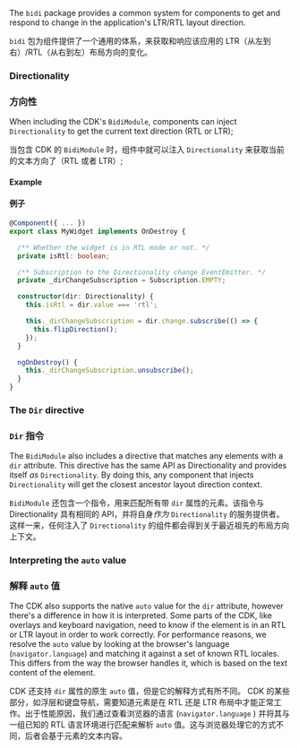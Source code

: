 The `bidi` package provides a common system for components to get and respond to change in the
application's LTR/RTL layout direction.

`bidi` 包为组件提供了一个通用的体系，来获取和响应该应用的 LTR（从左到右）/RTL（从右到左）布局方向的变化。

### Directionality

### 方向性

When including the CDK's `BidiModule`, components can inject `Directionality` to get the current
text direction \(RTL or LTR\);

当包含 CDK 的 `BidiModule` 时，组件中就可以注入 `Directionality` 来获取当前的文本方向了（RTL 或者 LTR）;

#### Example

#### 例子

```ts
@Component({ ... })
export class MyWidget implements OnDestroy {

  /** Whether the widget is in RTL mode or not. */
  private isRtl: boolean;

  /** Subscription to the Directionality change EventEmitter. */
  private _dirChangeSubscription = Subscription.EMPTY;

  constructor(dir: Directionality) {
    this.isRtl = dir.value === 'rtl';

    this._dirChangeSubscription = dir.change.subscribe(() => {
      this.flipDirection();
    });
  }

  ngOnDestroy() {
    this._dirChangeSubscription.unsubscribe();
  }
}
```

### The `Dir` directive

### `Dir` 指令

The `BidiModule` also includes a directive that matches any elements with a `dir` attribute. This
directive has the same API as Directionality and provides itself _as_ `Directionality`. By doing
this, any component that injects `Directionality` will get the closest ancestor layout direction
context.

`BidiModule` 还包含一个指令，用来匹配所有带 `dir` 属性的元素。该指令与 Directionality 具有相同的 API，并将自身*作为* `Directionality` 的服务提供者。这样一来，任何注入了 `Directionality` 的组件都会得到关于最近祖先的布局方向上下文。

### Interpreting the `auto` value

### 解释 `auto` 值

The CDK also supports the native `auto` value for the `dir` attribute, however there's a difference
in how it is interpreted. Some parts of the CDK, like overlays and keyboard navigation, need to know
if the element is in an RTL or LTR layout in order to work correctly. For performance reasons, we
resolve the `auto` value by looking at the browser's language \(`navigator.language`\) and matching
it against a set of known RTL locales. This differs from the way the browser handles it, which is
based on the text content of the element.

CDK 还支持 `dir` 属性的原生 `auto` 值，但是它的解释方式有所不同。 CDK 的某些部分，如浮层和键盘导航，需要知道元素是在 RTL 还是 LTR 布局中才能正常工作。出于性能原因，我们通过查看浏览器的语言 \(`navigator.language` \) 并将其与一组已知的 RTL 语言环境进行匹配来解析 `auto` 值。这与浏览器处理它的方式不同，后者会基于元素的文本内容。

